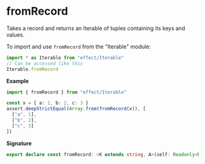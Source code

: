 # fromRecord

Takes a record and returns an Iterable of tuples containing its keys and values.

To import and use `fromRecord` from the "Iterable" module:

```ts
import * as Iterable from "effect/Iterable"
// Can be accessed like this
Iterable.fromRecord
```

**Example**

```ts
import { fromRecord } from "effect/Iterable"

const x = { a: 1, b: 2, c: 3 }
assert.deepStrictEqual(Array.from(fromRecord(x)), [
  ["a", 1],
  ["b", 2],
  ["c", 3]
])
```

**Signature**

```ts
export declare const fromRecord: <K extends string, A>(self: Readonly<Record<K, A>>) => Iterable<[K, A]>
```
